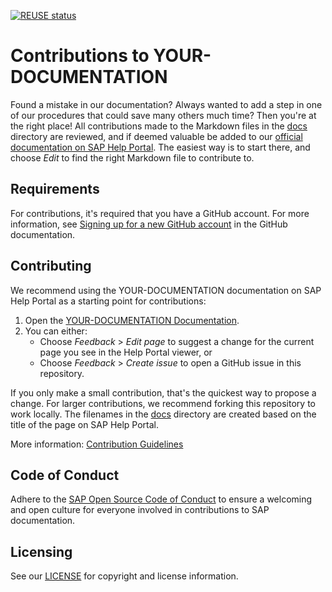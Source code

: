 [![REUSE status](https://api.reuse.software/badge/github.com/SAP-docs/YOUR-REPO-NAME)](https://api.reuse.software/info/github.com/SAP-docs/YOUR-REPO-NAME)

# Contributions to YOUR-DOCUMENTATION

Found a mistake in our documentation? Always wanted to add a step in one of our procedures that could save many others much time? Then you're at the right place! All contributions made to the Markdown files in the [docs](docs) directory are reviewed, and if deemed valuable be added to our [official documentation on SAP Help Portal](YOUR-LINK). The easiest way is to start there, and choose _Edit_ to find the right Markdown file to contribute to.

## Requirements

For contributions, it's required that you have a GitHub account. For more information, see [Signing up for a new GitHub account](https://docs.github.com/en/github/getting-started-with-github/signing-up-for-a-new-github-account) in the GitHub documentation.


## Contributing

We recommend using the YOUR-DOCUMENTATION documentation on SAP Help Portal as a starting point for contributions:

1. Open the [YOUR-DOCUMENTATION Documentation](YOUR-LINK).
1. You can either:
    * Choose *Feedback* > *Edit page* to suggest a change for the current page you see in the Help Portal viewer, or
    * Choose *Feedback* > *Create issue* to open a GitHub issue in this repository.

If you only make a small contribution, that's the quickest way to propose a change. For larger contributions, we recommend forking this repository to work locally. The filenames in the [docs](docs) directory are created based on the title of the page on SAP Help Portal.

More information: [Contribution Guidelines](https://help.sap.com/products/open-documentation-initiative/contribution-guidelines/readme.html)

## Code of Conduct

Adhere to the [SAP Open Source Code of Conduct](https://github.com/SAP-docs/.github/blob/main/CODE_OF_CONDUCT.md) to ensure a welcoming and open culture for everyone involved in contributions to SAP documentation.

## Licensing

See our [LICENSE](LICENSE) for copyright and license information.










